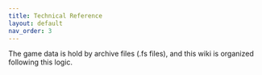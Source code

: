 ```yaml
---
title: Technical Reference
layout: default
nav_order: 3
---
```


The game data is hold by archive files (.fs files), and this wiki is organized following this logic.
